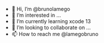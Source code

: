 - 👋 Hi, I’m @brunolamego
- 👀 I’m interested in ...
- 🌱 I’m currently learning xcode 13
- 💞️ I’m looking to collaborate on ...
- 📫 How to reach me @lamegobruno

<!---
brunolamego/brunolamego is a ✨ special ✨ repository because its `README.md` (this file) appears on your GitHub profile.
You can click the Preview link to take a look at your changes.
--->
